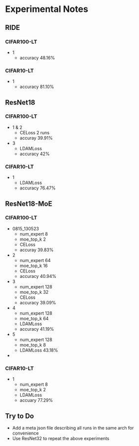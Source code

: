 # Experimental Notes
## RIDE
### CIFAR100-LT
* 1
	* accuracy 48.16%
### CIFAR10-LT
* 1
	* accuracy 81.10%
## ResNet18
### CIFAR100-LT
* 1 & 2
	* CELoss 2 runs
	* accuray 39.91%
* 3
	* LDAMLoss
	* accuracy 42%
### CIFAR10-LT
* 1
	* LDAMLoss
	* accuracy 76.47%

## ResNet18-MoE
### CIFAR100-LT
* 0815_130523
	* num_expert 	8
	* moe_top_k 	2
	* CELoss
	* accuray 39.83%
* 2
	* num_expert 	64
	* moe_top_k 	16
	* CELoss
	* accuracy 40.94%
* 3
	* num_expert 	128
	* moe_top_k   	32
	* CELoss
	* accuracy 39.09%
* 4
	* num_expert 	128
	* moe_top_k 	64
	* LDAMLoss
	* accuracy 41.19%
* 5
	* num_expert 128
	* moe_top_k 8
	* LDAMLoss 43.18%
* 
### CIFAR10-LT
* 1
	* num_expert 8
	* moe_top_k 2
	* LDAMLoss
	* accuary 77.29%
## Try to Do
* Add a meta json file describing all runs in the same arch for convenience
* Use ResNet32 to repeat the above experiments

